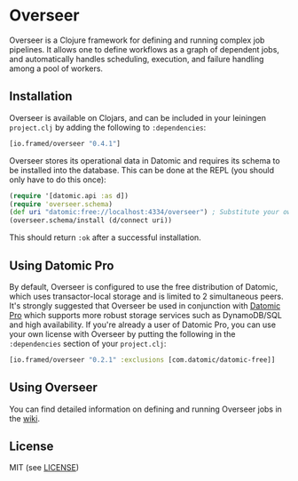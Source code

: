 # Overseer

Overseer is a Clojure framework for defining and running complex job pipelines. It allows one to define workflows as a graph of dependent jobs, and automatically handles scheduling, execution, and failure handling among a pool of workers.

## Installation

Overseer is available on Clojars, and can be included in your leiningen `project.clj` by adding the following to `:dependencies`:

```clj
[io.framed/overseer "0.4.1"]
```

Overseer stores its operational data in Datomic and requires its schema to be installed into the database. This can be done at the REPL (you should only have to do this once):

```clj
(require '[datomic.api :as d])
(require 'overseer.schema)
(def uri "datomic:free://localhost:4334/overseer") ; Substitute your own as necessary
(overseer.schema/install (d/connect uri))
```

This should return `:ok` after a successful installation.

## Using Datomic Pro
By default, Overseer is configured to use the free distribution of Datomic, which uses transactor-local storage and is limited to 2 simultaneous peers. It's strongly suggested that Overseer be used in conjunction with [Datomic Pro](http://www.datomic.com/pricing.html) which supports more robust storage services such as DynamoDB/SQL and high availability. If you're already a user of Datomic Pro, you can use your own license with Overseer by putting the following in the `:dependencies` section of your `project.clj`:

```clj
[io.framed/overseer "0.2.1" :exclusions [com.datomic/datomic-free]]
```

## Using Overseer
You can find detailed information on defining and running Overseer jobs in the [wiki](https://github.com/framed-data/overseer/wiki).

## License

MIT (see [LICENSE](https://github.com/framed-data/overseer/blob/master/LICENSE))

